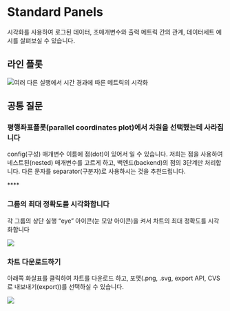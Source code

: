 # Standard Panels

시각화를 사용하여 로그된 데이터, 초매개변수와 출력 메트릭 간의 관계, 데이터세트 예시를 살펴보실 수 있습니다.

##  **라인 플롯**

![ &#xC5EC;&#xB7EC; &#xB2E4;&#xB978; &#xC2E4;&#xD589;&#xC5D0;&#xC11C; &#xC2DC;&#xAC04; &#xACBD;&#xACFC;&#xC5D0; &#xB530;&#xB978; &#xBA54;&#xD2B8;&#xB9AD;&#xC758; &#xC2DC;&#xAC01;&#xD654;](../../../.gitbook/assets/docs-line-plot.png)

##  **공통 질문**

### **평행좌표플롯\(parallel coordinates plot\)에서 차원을 선택했는데 사라집니다**

config\(구성\) 매개변수 이름에 점\(dot\)이 있어서 일 수 있습니다. 저희는 점을 사용하여 네스트된\(nested\) 매개변수를 고르게 하고, 백엔드\(backend\)의 점의 3단계만 처리합니다. 다른 문자를 separator\(구분자\)로 사용하시는 것을 추천드립니다.

\*\*\*\*

###  **그룹의 최대 정확도를 시각화합니다**

각 그룹의 상단 실행 “eye” 아이콘\(눈 모양 아이콘\)을 켜서 차트의 최대 정확도를 시각화합니다

![](../../../.gitbook/assets/screen-shot-2020-02-12-at-3.45.09-pm.png)

###  **차트 다운로드하기**

아래쪽 화살표를 클릭하여 차트를 다운로드 하고, 포맷\(.png, .svg, export API, CVS로 내보내기\(export\)\)를 선택하실 수 있습니다.

![](../../../.gitbook/assets/screen-shot-2020-02-20-at-10.07.09-am.png)

